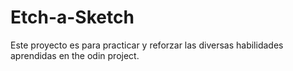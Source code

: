 # Etch-a-Sketch
Este proyecto es para practicar y reforzar las diversas habilidades aprendidas en the odin project.
